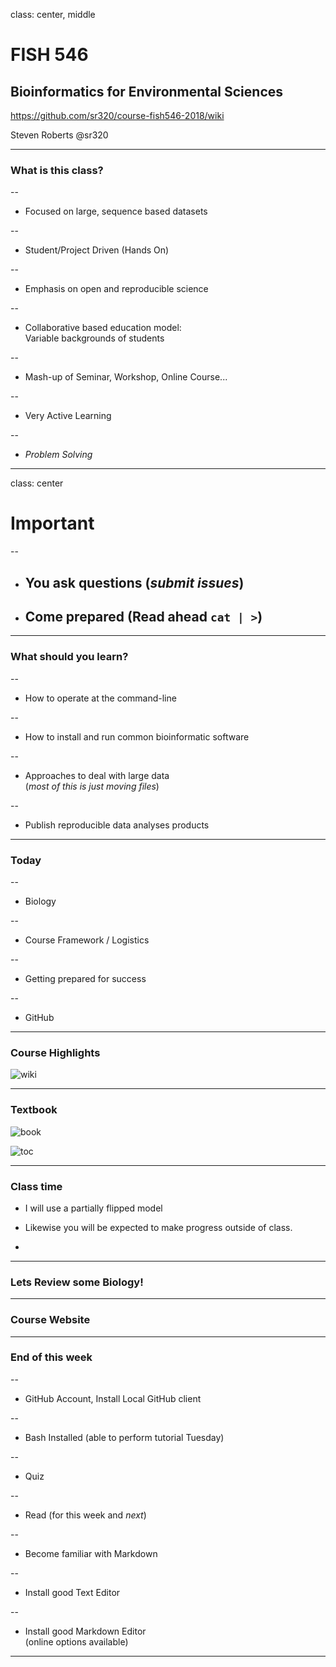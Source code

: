 class: center, middle

# FISH 546
## Bioinformatics for Environmental Sciences

https://github.com/sr320/course-fish546-2018/wiki


Steven Roberts
@sr320

---

### What is this class?
--

- Focused on large, sequence based datasets

--

- Student/Project Driven (Hands On)

--

- Emphasis on open and reproducible science


--

- Collaborative based education model:  
Variable backgrounds of students


--

- Mash-up of Seminar, Workshop, Online Course...

--

- Very Active Learning

--

- _Problem Solving_


---

class: center

# Important

--

- ## You ask questions (_submit issues_)
- ## Come prepared (Read ahead `cat | >`)





---

### What should you learn?

--

- How to operate at the command-line

--

- How to install and run common bioinformatic software

--

- Approaches to deal with large data     
    (_most of this is just moving files_)

--

- Publish reproducible data analyses products




---

### Today

--

- Biology

--

- Course Framework / Logistics

--

- Getting prepared for success

--

- GitHub




---
### Course Highlights

![wiki](http://eagle.fish.washington.edu/cnidarian/skitch/Home_·_sr320_course-fish546-2016_Wiki_1D9C6972.png)


---

### Textbook

![book](http://eagle.fish.washington.edu/cnidarian/skitch/Bioinformatics_Data_Skills__Reproducible_and_Robust_Research_with_Open_Source_Tools__Vince_Buffalo__9781449367374__Amazon_com__Books_1D9C69E4.png)


![toc](http://eagle.fish.washington.edu/cnidarian/skitch/Bioinformatics_Data_Skills_pdf__page_7_of_538__1D9C6A89.png)


---

### Class time



- I will use a partially flipped model

- Likewise you will be expected to make progress outside of class.
-

---



### Lets Review some Biology!

---

### Course Website


---

### End of this week

--

- GitHub Account, Install Local GitHub client

--

- Bash Installed (able to perform tutorial Tuesday)

--

- Quiz

--

- Read (for this week and _next_)

--

- Become familiar with Markdown

--

- Install good Text Editor

--

- Install good Markdown Editor     
(online options available)

---
